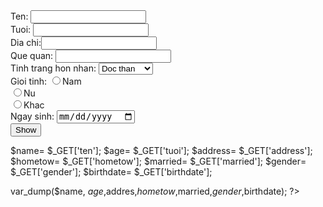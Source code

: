 
<form action="" method="get">
     Ten: <input type="text" name= "ten">
    <br>
    Tuoi: <input type="text" name= "tuoi">
    <br>
    Dia chi:<input type="text" name= "address">
    <br>
    Que quan: <input type="text" name= "hometow">
    <br>
     Tinh trang hon nhan: <select name="married">
     	<option value="1">Doc than </option>
     	<option value="2">Da ket hon </option>
     	<option value="3">Khac </option>
     </select>
    <br>
    Gioi tinh: <input type="radio" name= "gender" value="1">Nam<br>
    			<input type="radio" name= "gender" value="2">Nu<br>
   				<input type="radio" name= "gender" value="3">Khac<br>
    Ngay sinh: <input type="date" name= "birthdate"><br>
    <button type="submit">Show</button>

</form>
<?php 

 $name= $_GET['ten'];
 $age= $_GET['tuoi'];
 $address= $_GET['address'];
 $hometow= $_GET['hometow'];
 $married= $_GET['married'];
 $gender= $_GET['gender'];
 $birthdate= $_GET['birthdate'];

 var_dump($name, $age,$addres,$hometow,$married,$gender,$birthdate);
?>
